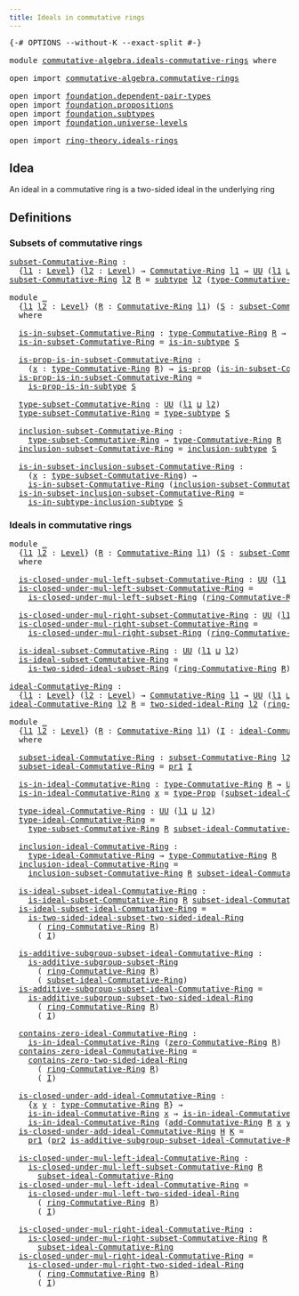 ```yaml
---
title: Ideals in commutative rings
---
```


<pre class="Agda"><a id="53" class="Symbol">{-#</a> <a id="57" class="Keyword">OPTIONS</a> <a id="65" class="Pragma">--without-K</a> <a id="77" class="Pragma">--exact-split</a> <a id="91" class="Symbol">#-}</a>

<a id="96" class="Keyword">module</a> <a id="103" href="commutative-algebra.ideals-commutative-rings.html" class="Module">commutative-algebra.ideals-commutative-rings</a> <a id="148" class="Keyword">where</a>

<a id="155" class="Keyword">open</a> <a id="160" class="Keyword">import</a> <a id="167" href="commutative-algebra.commutative-rings.html" class="Module">commutative-algebra.commutative-rings</a>

<a id="206" class="Keyword">open</a> <a id="211" class="Keyword">import</a> <a id="218" href="foundation.dependent-pair-types.html" class="Module">foundation.dependent-pair-types</a>
<a id="250" class="Keyword">open</a> <a id="255" class="Keyword">import</a> <a id="262" href="foundation.propositions.html" class="Module">foundation.propositions</a>
<a id="286" class="Keyword">open</a> <a id="291" class="Keyword">import</a> <a id="298" href="foundation.subtypes.html" class="Module">foundation.subtypes</a>
<a id="318" class="Keyword">open</a> <a id="323" class="Keyword">import</a> <a id="330" href="foundation.universe-levels.html" class="Module">foundation.universe-levels</a>

<a id="358" class="Keyword">open</a> <a id="363" class="Keyword">import</a> <a id="370" href="ring-theory.ideals-rings.html" class="Module">ring-theory.ideals-rings</a>
</pre>
## Idea

An ideal in a commutative ring is a two-sided ideal in the underlying ring

## Definitions

### Subsets of commutative rings

<pre class="Agda"><a id="subset-Commutative-Ring"></a><a id="543" href="commutative-algebra.ideals-commutative-rings.html#543" class="Function">subset-Commutative-Ring</a> <a id="567" class="Symbol">:</a>
  <a id="571" class="Symbol">{</a><a id="572" href="commutative-algebra.ideals-commutative-rings.html#572" class="Bound">l1</a> <a id="575" class="Symbol">:</a> <a id="577" href="Agda.Primitive.html#597" class="Postulate">Level</a><a id="582" class="Symbol">}</a> <a id="584" class="Symbol">(</a><a id="585" href="commutative-algebra.ideals-commutative-rings.html#585" class="Bound">l2</a> <a id="588" class="Symbol">:</a> <a id="590" href="Agda.Primitive.html#597" class="Postulate">Level</a><a id="595" class="Symbol">)</a> <a id="597" class="Symbol">→</a> <a id="599" href="commutative-algebra.commutative-rings.html#1514" class="Function">Commutative-Ring</a> <a id="616" href="commutative-algebra.ideals-commutative-rings.html#572" class="Bound">l1</a> <a id="619" class="Symbol">→</a> <a id="621" href="foundation-core.universe-levels.html#235" class="Primitive">UU</a> <a id="624" class="Symbol">(</a><a id="625" href="commutative-algebra.ideals-commutative-rings.html#572" class="Bound">l1</a> <a id="628" href="Agda.Primitive.html#810" class="Primitive Operator">⊔</a> <a id="630" href="Agda.Primitive.html#780" class="Primitive">lsuc</a> <a id="635" href="commutative-algebra.ideals-commutative-rings.html#585" class="Bound">l2</a><a id="637" class="Symbol">)</a>
<a id="639" href="commutative-algebra.ideals-commutative-rings.html#543" class="Function">subset-Commutative-Ring</a> <a id="663" href="commutative-algebra.ideals-commutative-rings.html#663" class="Bound">l2</a> <a id="666" href="commutative-algebra.ideals-commutative-rings.html#666" class="Bound">R</a> <a id="668" class="Symbol">=</a> <a id="670" href="foundation-core.subtypes.html#2265" class="Function">subtype</a> <a id="678" href="commutative-algebra.ideals-commutative-rings.html#663" class="Bound">l2</a> <a id="681" class="Symbol">(</a><a id="682" href="commutative-algebra.commutative-rings.html#1833" class="Function">type-Commutative-Ring</a> <a id="704" href="commutative-algebra.ideals-commutative-rings.html#666" class="Bound">R</a><a id="705" class="Symbol">)</a>

<a id="708" class="Keyword">module</a> <a id="715" href="commutative-algebra.ideals-commutative-rings.html#715" class="Module">_</a>
  <a id="719" class="Symbol">{</a><a id="720" href="commutative-algebra.ideals-commutative-rings.html#720" class="Bound">l1</a> <a id="723" href="commutative-algebra.ideals-commutative-rings.html#723" class="Bound">l2</a> <a id="726" class="Symbol">:</a> <a id="728" href="Agda.Primitive.html#597" class="Postulate">Level</a><a id="733" class="Symbol">}</a> <a id="735" class="Symbol">(</a><a id="736" href="commutative-algebra.ideals-commutative-rings.html#736" class="Bound">R</a> <a id="738" class="Symbol">:</a> <a id="740" href="commutative-algebra.commutative-rings.html#1514" class="Function">Commutative-Ring</a> <a id="757" href="commutative-algebra.ideals-commutative-rings.html#720" class="Bound">l1</a><a id="759" class="Symbol">)</a> <a id="761" class="Symbol">(</a><a id="762" href="commutative-algebra.ideals-commutative-rings.html#762" class="Bound">S</a> <a id="764" class="Symbol">:</a> <a id="766" href="commutative-algebra.ideals-commutative-rings.html#543" class="Function">subset-Commutative-Ring</a> <a id="790" href="commutative-algebra.ideals-commutative-rings.html#723" class="Bound">l2</a> <a id="793" href="commutative-algebra.ideals-commutative-rings.html#736" class="Bound">R</a><a id="794" class="Symbol">)</a>
  <a id="798" class="Keyword">where</a>

  <a id="807" href="commutative-algebra.ideals-commutative-rings.html#807" class="Function">is-in-subset-Commutative-Ring</a> <a id="837" class="Symbol">:</a> <a id="839" href="commutative-algebra.commutative-rings.html#1833" class="Function">type-Commutative-Ring</a> <a id="861" href="commutative-algebra.ideals-commutative-rings.html#736" class="Bound">R</a> <a id="863" class="Symbol">→</a> <a id="865" href="foundation-core.universe-levels.html#235" class="Primitive">UU</a> <a id="868" href="commutative-algebra.ideals-commutative-rings.html#723" class="Bound">l2</a>
  <a id="873" href="commutative-algebra.ideals-commutative-rings.html#807" class="Function">is-in-subset-Commutative-Ring</a> <a id="903" class="Symbol">=</a> <a id="905" href="foundation-core.subtypes.html#2429" class="Function">is-in-subtype</a> <a id="919" href="commutative-algebra.ideals-commutative-rings.html#762" class="Bound">S</a>

  <a id="924" href="commutative-algebra.ideals-commutative-rings.html#924" class="Function">is-prop-is-in-subset-Commutative-Ring</a> <a id="962" class="Symbol">:</a>
    <a id="968" class="Symbol">(</a><a id="969" href="commutative-algebra.ideals-commutative-rings.html#969" class="Bound">x</a> <a id="971" class="Symbol">:</a> <a id="973" href="commutative-algebra.commutative-rings.html#1833" class="Function">type-Commutative-Ring</a> <a id="995" href="commutative-algebra.ideals-commutative-rings.html#736" class="Bound">R</a><a id="996" class="Symbol">)</a> <a id="998" class="Symbol">→</a> <a id="1000" href="foundation-core.propositions.html#1309" class="Function">is-prop</a> <a id="1008" class="Symbol">(</a><a id="1009" href="commutative-algebra.ideals-commutative-rings.html#807" class="Function">is-in-subset-Commutative-Ring</a> <a id="1039" href="commutative-algebra.ideals-commutative-rings.html#969" class="Bound">x</a><a id="1040" class="Symbol">)</a>
  <a id="1044" href="commutative-algebra.ideals-commutative-rings.html#924" class="Function">is-prop-is-in-subset-Commutative-Ring</a> <a id="1082" class="Symbol">=</a>
    <a id="1088" href="foundation-core.subtypes.html#2494" class="Function">is-prop-is-in-subtype</a> <a id="1110" href="commutative-algebra.ideals-commutative-rings.html#762" class="Bound">S</a>

  <a id="1115" href="commutative-algebra.ideals-commutative-rings.html#1115" class="Function">type-subset-Commutative-Ring</a> <a id="1144" class="Symbol">:</a> <a id="1146" href="foundation-core.universe-levels.html#235" class="Primitive">UU</a> <a id="1149" class="Symbol">(</a><a id="1150" href="commutative-algebra.ideals-commutative-rings.html#720" class="Bound">l1</a> <a id="1153" href="Agda.Primitive.html#810" class="Primitive Operator">⊔</a> <a id="1155" href="commutative-algebra.ideals-commutative-rings.html#723" class="Bound">l2</a><a id="1157" class="Symbol">)</a>
  <a id="1161" href="commutative-algebra.ideals-commutative-rings.html#1115" class="Function">type-subset-Commutative-Ring</a> <a id="1190" class="Symbol">=</a> <a id="1192" href="foundation-core.subtypes.html#2609" class="Function">type-subtype</a> <a id="1205" href="commutative-algebra.ideals-commutative-rings.html#762" class="Bound">S</a>

  <a id="1210" href="commutative-algebra.ideals-commutative-rings.html#1210" class="Function">inclusion-subset-Commutative-Ring</a> <a id="1244" class="Symbol">:</a>
    <a id="1250" href="commutative-algebra.ideals-commutative-rings.html#1115" class="Function">type-subset-Commutative-Ring</a> <a id="1279" class="Symbol">→</a> <a id="1281" href="commutative-algebra.commutative-rings.html#1833" class="Function">type-Commutative-Ring</a> <a id="1303" href="commutative-algebra.ideals-commutative-rings.html#736" class="Bound">R</a>
  <a id="1307" href="commutative-algebra.ideals-commutative-rings.html#1210" class="Function">inclusion-subset-Commutative-Ring</a> <a id="1341" class="Symbol">=</a> <a id="1343" href="foundation-core.subtypes.html#2675" class="Function">inclusion-subtype</a> <a id="1361" href="commutative-algebra.ideals-commutative-rings.html#762" class="Bound">S</a>

  <a id="1366" href="commutative-algebra.ideals-commutative-rings.html#1366" class="Function">is-in-subset-inclusion-subset-Commutative-Ring</a> <a id="1413" class="Symbol">:</a>
    <a id="1419" class="Symbol">(</a><a id="1420" href="commutative-algebra.ideals-commutative-rings.html#1420" class="Bound">x</a> <a id="1422" class="Symbol">:</a> <a id="1424" href="commutative-algebra.ideals-commutative-rings.html#1115" class="Function">type-subset-Commutative-Ring</a><a id="1452" class="Symbol">)</a> <a id="1454" class="Symbol">→</a>
    <a id="1460" href="commutative-algebra.ideals-commutative-rings.html#807" class="Function">is-in-subset-Commutative-Ring</a> <a id="1490" class="Symbol">(</a><a id="1491" href="commutative-algebra.ideals-commutative-rings.html#1210" class="Function">inclusion-subset-Commutative-Ring</a> <a id="1525" href="commutative-algebra.ideals-commutative-rings.html#1420" class="Bound">x</a><a id="1526" class="Symbol">)</a>
  <a id="1530" href="commutative-algebra.ideals-commutative-rings.html#1366" class="Function">is-in-subset-inclusion-subset-Commutative-Ring</a> <a id="1577" class="Symbol">=</a>
    <a id="1583" href="foundation-core.subtypes.html#2904" class="Function">is-in-subtype-inclusion-subtype</a> <a id="1615" href="commutative-algebra.ideals-commutative-rings.html#762" class="Bound">S</a>
</pre>
### Ideals in commutative rings

<pre class="Agda"><a id="1663" class="Keyword">module</a> <a id="1670" href="commutative-algebra.ideals-commutative-rings.html#1670" class="Module">_</a>
  <a id="1674" class="Symbol">{</a><a id="1675" href="commutative-algebra.ideals-commutative-rings.html#1675" class="Bound">l1</a> <a id="1678" href="commutative-algebra.ideals-commutative-rings.html#1678" class="Bound">l2</a> <a id="1681" class="Symbol">:</a> <a id="1683" href="Agda.Primitive.html#597" class="Postulate">Level</a><a id="1688" class="Symbol">}</a> <a id="1690" class="Symbol">(</a><a id="1691" href="commutative-algebra.ideals-commutative-rings.html#1691" class="Bound">R</a> <a id="1693" class="Symbol">:</a> <a id="1695" href="commutative-algebra.commutative-rings.html#1514" class="Function">Commutative-Ring</a> <a id="1712" href="commutative-algebra.ideals-commutative-rings.html#1675" class="Bound">l1</a><a id="1714" class="Symbol">)</a> <a id="1716" class="Symbol">(</a><a id="1717" href="commutative-algebra.ideals-commutative-rings.html#1717" class="Bound">S</a> <a id="1719" class="Symbol">:</a> <a id="1721" href="commutative-algebra.ideals-commutative-rings.html#543" class="Function">subset-Commutative-Ring</a> <a id="1745" href="commutative-algebra.ideals-commutative-rings.html#1678" class="Bound">l2</a> <a id="1748" href="commutative-algebra.ideals-commutative-rings.html#1691" class="Bound">R</a><a id="1749" class="Symbol">)</a>
  <a id="1753" class="Keyword">where</a>
  
  <a id="1764" href="commutative-algebra.ideals-commutative-rings.html#1764" class="Function">is-closed-under-mul-left-subset-Commutative-Ring</a> <a id="1813" class="Symbol">:</a> <a id="1815" href="foundation-core.universe-levels.html#235" class="Primitive">UU</a> <a id="1818" class="Symbol">(</a><a id="1819" href="commutative-algebra.ideals-commutative-rings.html#1675" class="Bound">l1</a> <a id="1822" href="Agda.Primitive.html#810" class="Primitive Operator">⊔</a> <a id="1824" href="commutative-algebra.ideals-commutative-rings.html#1678" class="Bound">l2</a><a id="1826" class="Symbol">)</a>
  <a id="1830" href="commutative-algebra.ideals-commutative-rings.html#1764" class="Function">is-closed-under-mul-left-subset-Commutative-Ring</a> <a id="1879" class="Symbol">=</a>
    <a id="1885" href="ring-theory.ideals-rings.html#1327" class="Function">is-closed-under-mul-left-subset-Ring</a> <a id="1922" class="Symbol">(</a><a id="1923" href="commutative-algebra.commutative-rings.html#1676" class="Function">ring-Commutative-Ring</a> <a id="1945" href="commutative-algebra.ideals-commutative-rings.html#1691" class="Bound">R</a><a id="1946" class="Symbol">)</a> <a id="1948" href="commutative-algebra.ideals-commutative-rings.html#1717" class="Bound">S</a>

  <a id="1953" href="commutative-algebra.ideals-commutative-rings.html#1953" class="Function">is-closed-under-mul-right-subset-Commutative-Ring</a> <a id="2003" class="Symbol">:</a> <a id="2005" href="foundation-core.universe-levels.html#235" class="Primitive">UU</a> <a id="2008" class="Symbol">(</a><a id="2009" href="commutative-algebra.ideals-commutative-rings.html#1675" class="Bound">l1</a> <a id="2012" href="Agda.Primitive.html#810" class="Primitive Operator">⊔</a> <a id="2014" href="commutative-algebra.ideals-commutative-rings.html#1678" class="Bound">l2</a><a id="2016" class="Symbol">)</a>
  <a id="2020" href="commutative-algebra.ideals-commutative-rings.html#1953" class="Function">is-closed-under-mul-right-subset-Commutative-Ring</a> <a id="2070" class="Symbol">=</a>
    <a id="2076" href="ring-theory.ideals-rings.html#3479" class="Function">is-closed-under-mul-right-subset-Ring</a> <a id="2114" class="Symbol">(</a><a id="2115" href="commutative-algebra.commutative-rings.html#1676" class="Function">ring-Commutative-Ring</a> <a id="2137" href="commutative-algebra.ideals-commutative-rings.html#1691" class="Bound">R</a><a id="2138" class="Symbol">)</a> <a id="2140" href="commutative-algebra.ideals-commutative-rings.html#1717" class="Bound">S</a>
  
  <a id="2147" href="commutative-algebra.ideals-commutative-rings.html#2147" class="Function">is-ideal-subset-Commutative-Ring</a> <a id="2180" class="Symbol">:</a> <a id="2182" href="foundation-core.universe-levels.html#235" class="Primitive">UU</a> <a id="2185" class="Symbol">(</a><a id="2186" href="commutative-algebra.ideals-commutative-rings.html#1675" class="Bound">l1</a> <a id="2189" href="Agda.Primitive.html#810" class="Primitive Operator">⊔</a> <a id="2191" href="commutative-algebra.ideals-commutative-rings.html#1678" class="Bound">l2</a><a id="2193" class="Symbol">)</a>
  <a id="2197" href="commutative-algebra.ideals-commutative-rings.html#2147" class="Function">is-ideal-subset-Commutative-Ring</a> <a id="2230" class="Symbol">=</a>
    <a id="2236" href="ring-theory.ideals-rings.html#5628" class="Function">is-two-sided-ideal-subset-Ring</a> <a id="2267" class="Symbol">(</a><a id="2268" href="commutative-algebra.commutative-rings.html#1676" class="Function">ring-Commutative-Ring</a> <a id="2290" href="commutative-algebra.ideals-commutative-rings.html#1691" class="Bound">R</a><a id="2291" class="Symbol">)</a> <a id="2293" href="commutative-algebra.ideals-commutative-rings.html#1717" class="Bound">S</a>

<a id="ideal-Commutative-Ring"></a><a id="2296" href="commutative-algebra.ideals-commutative-rings.html#2296" class="Function">ideal-Commutative-Ring</a> <a id="2319" class="Symbol">:</a>
  <a id="2323" class="Symbol">{</a><a id="2324" href="commutative-algebra.ideals-commutative-rings.html#2324" class="Bound">l1</a> <a id="2327" class="Symbol">:</a> <a id="2329" href="Agda.Primitive.html#597" class="Postulate">Level</a><a id="2334" class="Symbol">}</a> <a id="2336" class="Symbol">(</a><a id="2337" href="commutative-algebra.ideals-commutative-rings.html#2337" class="Bound">l2</a> <a id="2340" class="Symbol">:</a> <a id="2342" href="Agda.Primitive.html#597" class="Postulate">Level</a><a id="2347" class="Symbol">)</a> <a id="2349" class="Symbol">→</a> <a id="2351" href="commutative-algebra.commutative-rings.html#1514" class="Function">Commutative-Ring</a> <a id="2368" href="commutative-algebra.ideals-commutative-rings.html#2324" class="Bound">l1</a> <a id="2371" class="Symbol">→</a> <a id="2373" href="foundation-core.universe-levels.html#235" class="Primitive">UU</a> <a id="2376" class="Symbol">(</a><a id="2377" href="commutative-algebra.ideals-commutative-rings.html#2324" class="Bound">l1</a> <a id="2380" href="Agda.Primitive.html#810" class="Primitive Operator">⊔</a> <a id="2382" href="Agda.Primitive.html#780" class="Primitive">lsuc</a> <a id="2387" href="commutative-algebra.ideals-commutative-rings.html#2337" class="Bound">l2</a><a id="2389" class="Symbol">)</a>
<a id="2391" href="commutative-algebra.ideals-commutative-rings.html#2296" class="Function">ideal-Commutative-Ring</a> <a id="2414" href="commutative-algebra.ideals-commutative-rings.html#2414" class="Bound">l2</a> <a id="2417" href="commutative-algebra.ideals-commutative-rings.html#2417" class="Bound">R</a> <a id="2419" class="Symbol">=</a> <a id="2421" href="ring-theory.ideals-rings.html#5904" class="Function">two-sided-ideal-Ring</a> <a id="2442" href="commutative-algebra.ideals-commutative-rings.html#2414" class="Bound">l2</a> <a id="2445" class="Symbol">(</a><a id="2446" href="commutative-algebra.commutative-rings.html#1676" class="Function">ring-Commutative-Ring</a> <a id="2468" href="commutative-algebra.ideals-commutative-rings.html#2417" class="Bound">R</a><a id="2469" class="Symbol">)</a>
  
<a id="2474" class="Keyword">module</a> <a id="2481" href="commutative-algebra.ideals-commutative-rings.html#2481" class="Module">_</a>
  <a id="2485" class="Symbol">{</a><a id="2486" href="commutative-algebra.ideals-commutative-rings.html#2486" class="Bound">l1</a> <a id="2489" href="commutative-algebra.ideals-commutative-rings.html#2489" class="Bound">l2</a> <a id="2492" class="Symbol">:</a> <a id="2494" href="Agda.Primitive.html#597" class="Postulate">Level</a><a id="2499" class="Symbol">}</a> <a id="2501" class="Symbol">(</a><a id="2502" href="commutative-algebra.ideals-commutative-rings.html#2502" class="Bound">R</a> <a id="2504" class="Symbol">:</a> <a id="2506" href="commutative-algebra.commutative-rings.html#1514" class="Function">Commutative-Ring</a> <a id="2523" href="commutative-algebra.ideals-commutative-rings.html#2486" class="Bound">l1</a><a id="2525" class="Symbol">)</a> <a id="2527" class="Symbol">(</a><a id="2528" href="commutative-algebra.ideals-commutative-rings.html#2528" class="Bound">I</a> <a id="2530" class="Symbol">:</a> <a id="2532" href="commutative-algebra.ideals-commutative-rings.html#2296" class="Function">ideal-Commutative-Ring</a> <a id="2555" href="commutative-algebra.ideals-commutative-rings.html#2489" class="Bound">l2</a> <a id="2558" href="commutative-algebra.ideals-commutative-rings.html#2502" class="Bound">R</a><a id="2559" class="Symbol">)</a>
  <a id="2563" class="Keyword">where</a>

  <a id="2572" href="commutative-algebra.ideals-commutative-rings.html#2572" class="Function">subset-ideal-Commutative-Ring</a> <a id="2602" class="Symbol">:</a> <a id="2604" href="commutative-algebra.ideals-commutative-rings.html#543" class="Function">subset-Commutative-Ring</a> <a id="2628" href="commutative-algebra.ideals-commutative-rings.html#2489" class="Bound">l2</a> <a id="2631" href="commutative-algebra.ideals-commutative-rings.html#2502" class="Bound">R</a>
  <a id="2635" href="commutative-algebra.ideals-commutative-rings.html#2572" class="Function">subset-ideal-Commutative-Ring</a> <a id="2665" class="Symbol">=</a> <a id="2667" href="foundation-core.dependent-pair-types.html#605" class="Field">pr1</a> <a id="2671" href="commutative-algebra.ideals-commutative-rings.html#2528" class="Bound">I</a>

  <a id="2676" href="commutative-algebra.ideals-commutative-rings.html#2676" class="Function">is-in-ideal-Commutative-Ring</a> <a id="2705" class="Symbol">:</a> <a id="2707" href="commutative-algebra.commutative-rings.html#1833" class="Function">type-Commutative-Ring</a> <a id="2729" href="commutative-algebra.ideals-commutative-rings.html#2502" class="Bound">R</a> <a id="2731" class="Symbol">→</a> <a id="2733" href="foundation-core.universe-levels.html#235" class="Primitive">UU</a> <a id="2736" href="commutative-algebra.ideals-commutative-rings.html#2489" class="Bound">l2</a>
  <a id="2741" href="commutative-algebra.ideals-commutative-rings.html#2676" class="Function">is-in-ideal-Commutative-Ring</a> <a id="2770" href="commutative-algebra.ideals-commutative-rings.html#2770" class="Bound">x</a> <a id="2772" class="Symbol">=</a> <a id="2774" href="foundation-core.propositions.html#1495" class="Function">type-Prop</a> <a id="2784" class="Symbol">(</a><a id="2785" href="commutative-algebra.ideals-commutative-rings.html#2572" class="Function">subset-ideal-Commutative-Ring</a> <a id="2815" href="commutative-algebra.ideals-commutative-rings.html#2770" class="Bound">x</a><a id="2816" class="Symbol">)</a>

  <a id="2821" href="commutative-algebra.ideals-commutative-rings.html#2821" class="Function">type-ideal-Commutative-Ring</a> <a id="2849" class="Symbol">:</a> <a id="2851" href="foundation-core.universe-levels.html#235" class="Primitive">UU</a> <a id="2854" class="Symbol">(</a><a id="2855" href="commutative-algebra.ideals-commutative-rings.html#2486" class="Bound">l1</a> <a id="2858" href="Agda.Primitive.html#810" class="Primitive Operator">⊔</a> <a id="2860" href="commutative-algebra.ideals-commutative-rings.html#2489" class="Bound">l2</a><a id="2862" class="Symbol">)</a>
  <a id="2866" href="commutative-algebra.ideals-commutative-rings.html#2821" class="Function">type-ideal-Commutative-Ring</a> <a id="2894" class="Symbol">=</a>
    <a id="2900" href="commutative-algebra.ideals-commutative-rings.html#1115" class="Function">type-subset-Commutative-Ring</a> <a id="2929" href="commutative-algebra.ideals-commutative-rings.html#2502" class="Bound">R</a> <a id="2931" href="commutative-algebra.ideals-commutative-rings.html#2572" class="Function">subset-ideal-Commutative-Ring</a>

  <a id="2964" href="commutative-algebra.ideals-commutative-rings.html#2964" class="Function">inclusion-ideal-Commutative-Ring</a> <a id="2997" class="Symbol">:</a>
    <a id="3003" href="commutative-algebra.ideals-commutative-rings.html#2821" class="Function">type-ideal-Commutative-Ring</a> <a id="3031" class="Symbol">→</a> <a id="3033" href="commutative-algebra.commutative-rings.html#1833" class="Function">type-Commutative-Ring</a> <a id="3055" href="commutative-algebra.ideals-commutative-rings.html#2502" class="Bound">R</a>
  <a id="3059" href="commutative-algebra.ideals-commutative-rings.html#2964" class="Function">inclusion-ideal-Commutative-Ring</a> <a id="3092" class="Symbol">=</a>
    <a id="3098" href="commutative-algebra.ideals-commutative-rings.html#1210" class="Function">inclusion-subset-Commutative-Ring</a> <a id="3132" href="commutative-algebra.ideals-commutative-rings.html#2502" class="Bound">R</a> <a id="3134" href="commutative-algebra.ideals-commutative-rings.html#2572" class="Function">subset-ideal-Commutative-Ring</a>

  <a id="3167" href="commutative-algebra.ideals-commutative-rings.html#3167" class="Function">is-ideal-subset-ideal-Commutative-Ring</a> <a id="3206" class="Symbol">:</a>
    <a id="3212" href="commutative-algebra.ideals-commutative-rings.html#2147" class="Function">is-ideal-subset-Commutative-Ring</a> <a id="3245" href="commutative-algebra.ideals-commutative-rings.html#2502" class="Bound">R</a> <a id="3247" href="commutative-algebra.ideals-commutative-rings.html#2572" class="Function">subset-ideal-Commutative-Ring</a>
  <a id="3279" href="commutative-algebra.ideals-commutative-rings.html#3167" class="Function">is-ideal-subset-ideal-Commutative-Ring</a> <a id="3318" class="Symbol">=</a>
    <a id="3324" href="ring-theory.ideals-rings.html#6661" class="Function">is-two-sided-ideal-subset-two-sided-ideal-Ring</a>
      <a id="3377" class="Symbol">(</a> <a id="3379" href="commutative-algebra.commutative-rings.html#1676" class="Function">ring-Commutative-Ring</a> <a id="3401" href="commutative-algebra.ideals-commutative-rings.html#2502" class="Bound">R</a><a id="3402" class="Symbol">)</a>
      <a id="3410" class="Symbol">(</a> <a id="3412" href="commutative-algebra.ideals-commutative-rings.html#2528" class="Bound">I</a><a id="3413" class="Symbol">)</a>

  <a id="3418" href="commutative-algebra.ideals-commutative-rings.html#3418" class="Function">is-additive-subgroup-subset-ideal-Commutative-Ring</a> <a id="3469" class="Symbol">:</a>
    <a id="3475" href="ring-theory.ideals-rings.html#1096" class="Function">is-additive-subgroup-subset-Ring</a>
      <a id="3514" class="Symbol">(</a> <a id="3516" href="commutative-algebra.commutative-rings.html#1676" class="Function">ring-Commutative-Ring</a> <a id="3538" href="commutative-algebra.ideals-commutative-rings.html#2502" class="Bound">R</a><a id="3539" class="Symbol">)</a>
      <a id="3547" class="Symbol">(</a> <a id="3549" href="commutative-algebra.ideals-commutative-rings.html#2572" class="Function">subset-ideal-Commutative-Ring</a><a id="3578" class="Symbol">)</a>
  <a id="3582" href="commutative-algebra.ideals-commutative-rings.html#3418" class="Function">is-additive-subgroup-subset-ideal-Commutative-Ring</a> <a id="3633" class="Symbol">=</a>
    <a id="3639" href="ring-theory.ideals-rings.html#6835" class="Function">is-additive-subgroup-subset-two-sided-ideal-Ring</a>
      <a id="3694" class="Symbol">(</a> <a id="3696" href="commutative-algebra.commutative-rings.html#1676" class="Function">ring-Commutative-Ring</a> <a id="3718" href="commutative-algebra.ideals-commutative-rings.html#2502" class="Bound">R</a><a id="3719" class="Symbol">)</a>
      <a id="3727" class="Symbol">(</a> <a id="3729" href="commutative-algebra.ideals-commutative-rings.html#2528" class="Bound">I</a><a id="3730" class="Symbol">)</a>

  <a id="3735" href="commutative-algebra.ideals-commutative-rings.html#3735" class="Function">contains-zero-ideal-Commutative-Ring</a> <a id="3772" class="Symbol">:</a>
    <a id="3778" href="commutative-algebra.ideals-commutative-rings.html#2676" class="Function">is-in-ideal-Commutative-Ring</a> <a id="3807" class="Symbol">(</a><a id="3808" href="commutative-algebra.commutative-rings.html#2058" class="Function">zero-Commutative-Ring</a> <a id="3830" href="commutative-algebra.ideals-commutative-rings.html#2502" class="Bound">R</a><a id="3831" class="Symbol">)</a>
  <a id="3835" href="commutative-algebra.ideals-commutative-rings.html#3735" class="Function">contains-zero-ideal-Commutative-Ring</a> <a id="3872" class="Symbol">=</a>
    <a id="3878" href="ring-theory.ideals-rings.html#7064" class="Function">contains-zero-two-sided-ideal-Ring</a>
      <a id="3919" class="Symbol">(</a> <a id="3921" href="commutative-algebra.commutative-rings.html#1676" class="Function">ring-Commutative-Ring</a> <a id="3943" href="commutative-algebra.ideals-commutative-rings.html#2502" class="Bound">R</a><a id="3944" class="Symbol">)</a>
      <a id="3952" class="Symbol">(</a> <a id="3954" href="commutative-algebra.ideals-commutative-rings.html#2528" class="Bound">I</a><a id="3955" class="Symbol">)</a>

  <a id="3960" href="commutative-algebra.ideals-commutative-rings.html#3960" class="Function">is-closed-under-add-ideal-Commutative-Ring</a> <a id="4003" class="Symbol">:</a>
    <a id="4009" class="Symbol">{</a><a id="4010" href="commutative-algebra.ideals-commutative-rings.html#4010" class="Bound">x</a> <a id="4012" href="commutative-algebra.ideals-commutative-rings.html#4012" class="Bound">y</a> <a id="4014" class="Symbol">:</a> <a id="4016" href="commutative-algebra.commutative-rings.html#1833" class="Function">type-Commutative-Ring</a> <a id="4038" href="commutative-algebra.ideals-commutative-rings.html#2502" class="Bound">R</a><a id="4039" class="Symbol">}</a> <a id="4041" class="Symbol">→</a>
    <a id="4047" href="commutative-algebra.ideals-commutative-rings.html#2676" class="Function">is-in-ideal-Commutative-Ring</a> <a id="4076" href="commutative-algebra.ideals-commutative-rings.html#4010" class="Bound">x</a> <a id="4078" class="Symbol">→</a> <a id="4080" href="commutative-algebra.ideals-commutative-rings.html#2676" class="Function">is-in-ideal-Commutative-Ring</a> <a id="4109" href="commutative-algebra.ideals-commutative-rings.html#4012" class="Bound">y</a> <a id="4111" class="Symbol">→</a>
    <a id="4117" href="commutative-algebra.ideals-commutative-rings.html#2676" class="Function">is-in-ideal-Commutative-Ring</a> <a id="4146" class="Symbol">(</a><a id="4147" href="commutative-algebra.commutative-rings.html#2420" class="Function">add-Commutative-Ring</a> <a id="4168" href="commutative-algebra.ideals-commutative-rings.html#2502" class="Bound">R</a> <a id="4170" href="commutative-algebra.ideals-commutative-rings.html#4010" class="Bound">x</a> <a id="4172" href="commutative-algebra.ideals-commutative-rings.html#4012" class="Bound">y</a><a id="4173" class="Symbol">)</a>
  <a id="4177" href="commutative-algebra.ideals-commutative-rings.html#3960" class="Function">is-closed-under-add-ideal-Commutative-Ring</a> <a id="4220" href="commutative-algebra.ideals-commutative-rings.html#4220" class="Bound">H</a> <a id="4222" href="commutative-algebra.ideals-commutative-rings.html#4222" class="Bound">K</a> <a id="4224" class="Symbol">=</a>
    <a id="4230" href="foundation-core.dependent-pair-types.html#605" class="Field">pr1</a> <a id="4234" class="Symbol">(</a><a id="4235" href="foundation-core.dependent-pair-types.html#617" class="Field">pr2</a> <a id="4239" href="commutative-algebra.ideals-commutative-rings.html#3418" class="Function">is-additive-subgroup-subset-ideal-Commutative-Ring</a><a id="4289" class="Symbol">)</a> <a id="4291" class="Symbol">_</a> <a id="4293" class="Symbol">_</a> <a id="4295" href="commutative-algebra.ideals-commutative-rings.html#4220" class="Bound">H</a> <a id="4297" href="commutative-algebra.ideals-commutative-rings.html#4222" class="Bound">K</a>

  <a id="4302" href="commutative-algebra.ideals-commutative-rings.html#4302" class="Function">is-closed-under-mul-left-ideal-Commutative-Ring</a> <a id="4350" class="Symbol">:</a>
    <a id="4356" href="commutative-algebra.ideals-commutative-rings.html#1764" class="Function">is-closed-under-mul-left-subset-Commutative-Ring</a> <a id="4405" href="commutative-algebra.ideals-commutative-rings.html#2502" class="Bound">R</a>
      <a id="4413" href="commutative-algebra.ideals-commutative-rings.html#2572" class="Function">subset-ideal-Commutative-Ring</a>
  <a id="4445" href="commutative-algebra.ideals-commutative-rings.html#4302" class="Function">is-closed-under-mul-left-ideal-Commutative-Ring</a> <a id="4493" class="Symbol">=</a>
    <a id="4499" href="ring-theory.ideals-rings.html#7547" class="Function">is-closed-under-mul-left-two-sided-ideal-Ring</a>
      <a id="4551" class="Symbol">(</a> <a id="4553" href="commutative-algebra.commutative-rings.html#1676" class="Function">ring-Commutative-Ring</a> <a id="4575" href="commutative-algebra.ideals-commutative-rings.html#2502" class="Bound">R</a><a id="4576" class="Symbol">)</a>
      <a id="4584" class="Symbol">(</a> <a id="4586" href="commutative-algebra.ideals-commutative-rings.html#2528" class="Bound">I</a><a id="4587" class="Symbol">)</a>

  <a id="4592" href="commutative-algebra.ideals-commutative-rings.html#4592" class="Function">is-closed-under-mul-right-ideal-Commutative-Ring</a> <a id="4641" class="Symbol">:</a>
    <a id="4647" href="commutative-algebra.ideals-commutative-rings.html#1953" class="Function">is-closed-under-mul-right-subset-Commutative-Ring</a> <a id="4697" href="commutative-algebra.ideals-commutative-rings.html#2502" class="Bound">R</a>
      <a id="4705" href="commutative-algebra.ideals-commutative-rings.html#2572" class="Function">subset-ideal-Commutative-Ring</a>
  <a id="4737" href="commutative-algebra.ideals-commutative-rings.html#4592" class="Function">is-closed-under-mul-right-ideal-Commutative-Ring</a> <a id="4786" class="Symbol">=</a>
    <a id="4792" href="ring-theory.ideals-rings.html#7780" class="Function">is-closed-under-mul-right-two-sided-ideal-Ring</a>
      <a id="4845" class="Symbol">(</a> <a id="4847" href="commutative-algebra.commutative-rings.html#1676" class="Function">ring-Commutative-Ring</a> <a id="4869" href="commutative-algebra.ideals-commutative-rings.html#2502" class="Bound">R</a><a id="4870" class="Symbol">)</a>
      <a id="4878" class="Symbol">(</a> <a id="4880" href="commutative-algebra.ideals-commutative-rings.html#2528" class="Bound">I</a><a id="4881" class="Symbol">)</a>
</pre>
